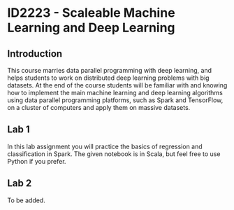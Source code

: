 # ID2223 - Scaleable Machine Learning and Deep Learning

## Introduction
This course marries data parallel programming with deep learning, and helps students to work on distributed deep learning problems with big datasets. At the end of the course students will be familiar with and knowing how to implement the main machine learning and deep learning algorithms using data parallel programming platforms, such as Spark and TensorFlow, on a cluster of computers and apply them on massive datasets.

## Lab 1
In this lab assignment you will practice the basics of regression and classification in Spark. The given notebook is in Scala, but feel free to use Python if you prefer.

## Lab 2
To be added.

